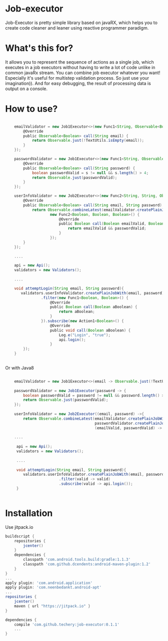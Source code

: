 # Job-executor 
Job-Executor is pretty simple library based on javaRX, which helps you to create code cleaner and leaner using reactive programmer paradigm. 
# What's this for?
It allows you to represent the sequence of actions as a single job, which executes in a job executors without having to write a lot of code unlike in common javaRx stream.
You can combine job executor whatever you want! Especially it's useful for multistep validation process. So just use your imagination)). And for easy debugging, the result of processing data is output on a console.
# How to use?
```groovy

    emailValidator = new Job1Executor<>(new Func1<String, Observable<Boolean>>() {
        @Override
        public Observable<Boolean> call(String email) {
            return Observable.just(!TextUtils.isEmpty(email));
        }
    });

    passwordValidator = new Job1Executor<>(new Func1<String, Observable<Boolean>>() {
        @Override
        public Observable<Boolean> call(String password) {
            boolean passwordValid = s != null && s.length() > 4;
            return Observable.just(passwordValid);
        }
    });

    userInfoValidator = new Job2Executor<>(new Func2<String, String, Observable<Boolean>>() {
        @Override
        public Observable<Boolean> call(String email, String password) {
            return Observable.combineLatest(emailValidator.createPlainJobWith(email), passwordValidator.createPlainJobWith(password),
                    new Func2<Boolean, Boolean, Boolean>() {
                        @Override
                        public Boolean call(Boolean emailValid, Boolean passwordValid) {
                            return emailValid && passwordValid;
                        }
                    });
        }
    });
        
    ....

    api = new Api();
    validators = new Validators();
    
    ....

    void attemptLogin(String email, String password){
       validators.userInfoValidator.createPlainJobWith(email, password)
                .filter(new Func1<Boolean, Boolean>() {
                    @Override
                    public Boolean call(Boolean aBoolean) {
                        return aBoolean;
                    }
                }).subscribe(new Action1<Boolean>() {
                    @Override
                    public void call(Boolean aBoolean) {
                        Log.e("Login", "true");
                        api.login();
                    }
        });
    }
    
```
Or with Java8
    
```groovy

    emailValidator = new Job1Executor<>(email -> Observable.just(!TextUtils.isEmpty(email)));
    
    passwordValidator = new Job1Executor(password -> {
        boolean passwordValid = password != null && password.length() > 4;
        return Observable.just(passwordValid);
    });
    
    userInfoValidator = new Job2Executor((email, password) ->{
        return Observable.combineLatest(emailValidator.createPlainJobWith(email), 
                                        passwordValidator.createPlainJobWith(password),
                                        (emailValid, passwordValid) -> emailValid && passwordValid);
        
    ....
 
     api = new Api();
     validators = new Validators();
     
     ....
 
     void attemptLogin(String email, String password){
        validators.userInfoValidator.createPlainJobWith(email, password)
                        .filter(valid -> valid)
                        .subscribe(valid -> api.login());
     }
     
```   
    
# Installation
Use jitpack.io

```groovy
buildscript {
    repositories {
        jcenter()
    }
    dependencies {
        classpath 'com.android.tools.build:gradle:1.1.3'
        classpath 'com.github.dcendents:android-maven-plugin:1.2'
    }
}
...
apply plugin: 'com.android.application'
apply plugin: 'com.neenbedankt.android-apt'
...
repositories {
    jcenter()
    maven { url "https://jitpack.io" }
}

dependencies {
    compile 'com.github.techery:job-executor:0.1.1'
    ...
}
```